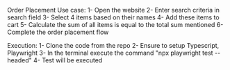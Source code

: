 Order Placement Use case:
1- Open the website
2- Enter search criteria in search field
3- Select 4 items based on their names
4- Add these items to cart
5- Calculate the sum of all items is equal to the total sum mentioned
6- Complete the order placement flow

Execution:
1- Clone the code from the repo
2- Ensure to setup Typescript, Playwright
3- In the terminal execute the command "npx playwright test --headed"
4- Test will be executed
